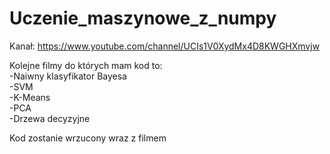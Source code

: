 # Uczenie_maszynowe_z_numpy
Kanał: https://www.youtube.com/channel/UCIs1V0XydMx4D8KWGHXmvjw

Kolejne filmy do których mam kod to:\
-Naiwny klasyfikator Bayesa\
-SVM\
-K-Means\
-PCA\
-Drzewa decyzyjne

Kod zostanie wrzucony wraz z filmem
